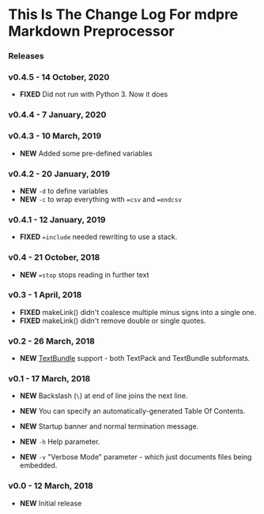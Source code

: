 # This Is The Change Log For mdpre Markdown Preprocessor

### Releases

### v0.4.5 - 14 October, 2020

* **FIXED** Did not run with Python 3. Now it does

### v0.4.4 - 7 January, 2020

### v0.4.3 - 10 March, 2019

* **NEW** Added some pre-defined variables

### v0.4.2 - 20 January, 2019

* **NEW** `-d` to define variables
* **NEW** `-c` to wrap everything with `=csv` and `=endcsv`

### v0.4.1 - 12 January, 2019

* **FIXED** `=include` needed rewriting to use a stack.

### v0.4 - 21 October, 2018

* **NEW** `=stop` stops reading in further text

### v0.3 - 1 April, 2018

* **FIXED** makeLink() didn't coalesce multiple minus signs into a single one.
* **FIXED** makeLink() didn't remove double or single quotes.

### v0.2 - 26 March, 2018

* **NEW** [TextBundle](http://textbundle.org) support - both TextPack and TextBundle subformats.

### v0.1 - 17 March, 2018

* **NEW** Backslash (`\`) at end of line joins the next line.

* **NEW** You can specify an automatically-generated Table Of Contents.

* **NEW** Startup banner and normal termination message.

* **NEW** `-h` Help parameter.

* **NEW** `-v` "Verbose Mode" parameter - which just documents files being embedded.

### v0.0 - 12 March, 2018

* **NEW** Initial release

